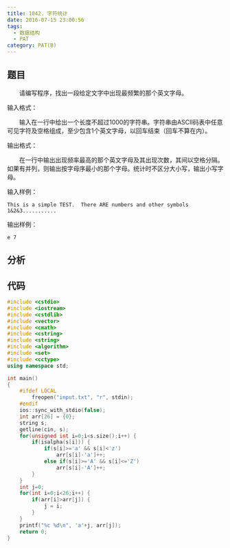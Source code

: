 ```yaml
---
title: 1042. 字符统计
date: 2016-07-15 23:00:56
tags: 
  - 数据结构
  - PAT
category: PAT(B)
---
```


题目
---


&emsp;&emsp;请编写程序，找出一段给定文字中出现最频繁的那个英文字母。

输入格式：


&emsp;&emsp;输入在一行中给出一个长度不超过1000的字符串。字符串由ASCII码表中任意可见字符及空格组成，至少包含1个英文字母，以回车结束（回车不算在内）。

输出格式：


&emsp;&emsp;在一行中输出出现频率最高的那个英文字母及其出现次数，其间以空格分隔。如果有并列，则输出按字母序最小的那个字母。统计时不区分大小写，输出小写字母。
<!--more-->
输入样例：

	This is a simple TEST.  There ARE numbers and other symbols 1&2&3...........
输出样例：

	e 7



分析
---

代码
---
```C++
#include <cstdio>
#include <iostream>
#include <cstdlib>
#include <vector>
#include <cmath>
#include <cstring>
#include <string>
#include <algorithm>
#include <set>
#include <cctype>
using namespace std;

int main()
{
    #ifdef LOCAL
        freopen("input.txt", "r", stdin);
    #endif
    ios::sync_with_stdio(false);
    int arr[26] = {0};
    string s;
    getline(cin, s);
    for(unsigned int i=0;i<s.size();i++) {
        if(isalpha(s[i])) {
            if(s[i]>='a' && s[i]<'z')
                arr[s[i]-'a']++;
            else if(s[i]>='A' && s[i]<='Z')
                arr[s[i]-'A']++;
        }
    }
    int j=0;
    for(int i=0;i<26;i++) {
        if(arr[i]>arr[j]) {
            j = i;
        }
    }
    printf("%c %d\n", 'a'+j, arr[j]);
    return 0;
}
```